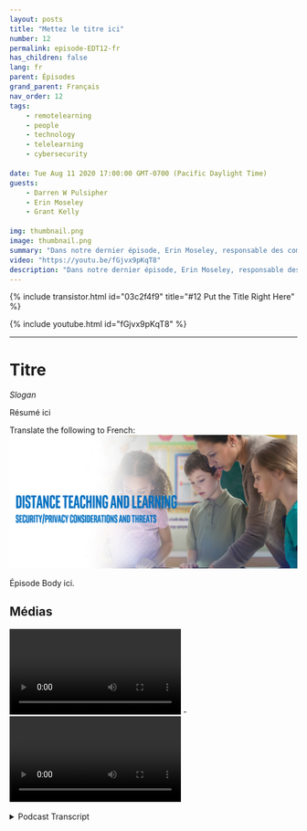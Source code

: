 ```yaml
---
layout: posts
title: "Mettez le titre ici"
number: 12
permalink: episode-EDT12-fr
has_children: false
lang: fr
parent: Épisodes
grand_parent: Français
nav_order: 12
tags:
    - remotelearning
    - people
    - technology
    - telelearning
    - cybersecurity

date: Tue Aug 11 2020 17:00:00 GMT-0700 (Pacific Daylight Time)
guests:
    - Darren W Pulsipher
    - Erin Moseley
    - Grant Kelly

img: thumbnail.png
image: thumbnail.png
summary: "Dans notre dernier épisode, Erin Moseley, responsable des comptes principaux pour l'éducation chez Intel, et Grant Kelly, architecte de solutions pour l'éducation chez Intel, ont rejoint Darren pour parler des défis technologiques et des options dans l'apprentissage à distance. Dans cet épisode, nous approfondissons davantage les menaces et les solutions liées à la confidentialité et à la sécurité."
video: "https://youtu.be/fGjvx9pKqT8"
description: "Dans notre dernier épisode, Erin Moseley, responsable des comptes principaux pour l'éducation chez Intel, et Grant Kelly, architecte de solutions pour l'éducation chez Intel, ont rejoint Darren pour parler des défis technologiques et des options dans l'apprentissage à distance. Dans cet épisode, nous approfondissons davantage les menaces et les solutions liées à la confidentialité et à la sécurité."
---
```


<div>
{% include transistor.html id="03c2f4f9" title="#12 Put the Title Right Here" %}

{% include youtube.html id="fGjvx9pKqT8" %}
</div>

---

# Titre

*Slogan*

Résumé ici

Translate the following to French: ![image de l'épisode](./thumbnail.png)

Épisode Body ici.

## Médias

<video src='url'></video>  - <video src='url'></video>



<details>
<summary> Podcast Transcript </summary>

<p></p>

</details>
